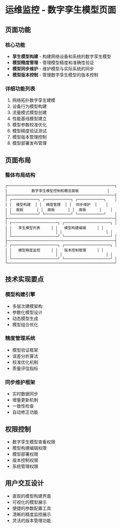 # 运维监控 - 数字孪生模型页面

## 页面功能

### 核心功能
- **孪生模型构建** - 构建网络设备和系统的数字孪生模型
- **模型精度管理** - 管理模型精度和准确性验证
- **模型同步维护** - 维护模型与实际系统的同步
- **模型版本控制** - 管理数字孪生模型的版本控制

### 详细功能列表
1. 网络拓扑数字孪生建模
2. 设备行为模型构建
3. 流量模式模型创建
4. 性能基线模型建立
5. 模型参数校准优化
6. 模型精度验证测试
7. 模型版本管理控制
8. 模型部署发布管理

## 页面布局

### 整体布局结构
```
┌─────────────────────────────────────────────────┐
│           数字孪生模型控制和概览面板             │
├─────────────────────────────────────────────────┤
│ ┌────────────┐ ┌────────────┐ ┌────────────┐    │
│ │  模型构建  │ │  精度管理  │ │  同步维护  │    │
│ │  面板      │ │  面板      │ │  面板      │    │
│ └────────────┘ └────────────┘ └────────────┘    │
├─────────────────────────────────────────────────┤
│ ┌─────────────────────┐ ┌─────────────────────┐ │
│ │   孪生模型列表     │ │   模型构建编辑     │ │
│ │                    │ │                    │ │
│ └─────────────────────┘ └─────────────────────┘ │
├─────────────────────────────────────────────────┤
│ ┌─────────────────────┐ ┌─────────────────────┐ │
│ │   模型精度监控     │ │   版本控制管理     │ │
│ │                    │ │                    │ │
│ └─────────────────────┘ └─────────────────────┘ │
└─────────────────────────────────────────────────┘
```

## 技术实现要点

### 模型构建引擎
- 多层次建模架构
- 参数化模型设计
- 动态模型生成
- 模型组合优化

### 精度管理系统
- 模型验证框架
- 误差分析算法
- 校准优化机制
- 质量评估指标

### 同步维护框架
- 实时数据同步
- 增量更新机制
- 一致性检查
- 自动修正功能

## 权限控制
- 数字孪生模型查看权限
- 模型构建编辑权限
- 模型部署权限
- 版本控制权限
- 系统管理权限

## 用户交互设计
- 直观的模型构建界面
- 可视化的模型展示
- 便捷的参数配置工具
- 清晰的精度监控展示
- 灵活的版本管理功能